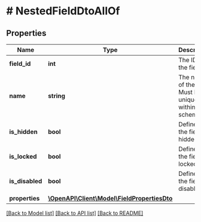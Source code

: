 # # NestedFieldDtoAllOf

## Properties

Name | Type | Description | Notes
------------ | ------------- | ------------- | -------------
**field_id** | **int** | The ID of the field. |
**name** | **string** | The name of the field. Must be unique within the schema. |
**is_hidden** | **bool** | Defines if the field is hidden. |
**is_locked** | **bool** | Defines if the field is locked. |
**is_disabled** | **bool** | Defines if the field is disabled. |
**properties** | [**\OpenAPI\Client\Model\FieldPropertiesDto**](FieldPropertiesDto.md) |  |

[[Back to Model list]](../../README.md#models) [[Back to API list]](../../README.md#endpoints) [[Back to README]](../../README.md)
